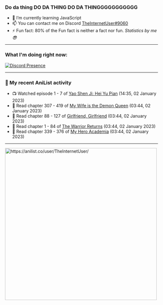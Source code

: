 ### Do da thing DO DA THING DO DA THINGGGGGGGGGGG

- 🌱 I’m currently learning JavaScript
- 📫 You can contact me on Discord [TheInternetUser#9060](https://discord.com/users/534117072796385300)
- ⚡ Fun fact: 80% of the Fun fact is neither a fact nor fun. _Statistics by me 😎_
<hr>
 
### What I'm doing right now:
[![Discord Presence](https://lanyard.cnrad.dev/api/534117072796385300)](https://discord.com/users/534117072796385300)
<hr>
  
### 🌸 My recent AniList activity

<!-- ANILIST_ACTIVITY:start -->

-   📺 Watched episode 1 - 7 of [Yao Shen Ji: Hei Yu Pian](https://anilist.co/anime/116964) (14:35, 02 January 2023)
-   📖 Read chapter 307 - 419 of [My Wife is the Demon Queen](https://anilist.co/manga/107966) (03:44, 02 January 2023)
-   📖 Read chapter 88 - 127 of [Girlfriend, Girlfriend](https://anilist.co/manga/116266) (03:44, 02 January 2023)
-   📖 Read chapter 1 - 84 of [The Warrior Returns](https://anilist.co/manga/135318) (03:44, 02 January 2023)
-   📖 Read chapter 339 - 376 of [My Hero Academia](https://anilist.co/manga/85486) (03:44, 02 January 2023)

<!-- ANILIST_ACTIVITY:end -->
<hr>

<img width="500" alt="https://anilist.co/user/TheInternetUser/" src="https://img.anili.st/User/929966"/>
